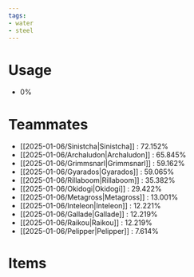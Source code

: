 ```yaml
---
tags:
- water
- steel
---
```

# Usage
- 0%
# Teammates
- [[2025-01-06/Sinistcha|Sinistcha]] : 72.152%
- [[2025-01-06/Archaludon|Archaludon]] : 65.845%
- [[2025-01-06/Grimmsnarl|Grimmsnarl]] : 59.162%
- [[2025-01-06/Gyarados|Gyarados]] : 59.065%
- [[2025-01-06/Rillaboom|Rillaboom]] : 35.382%
- [[2025-01-06/Okidogi|Okidogi]] : 29.422%
- [[2025-01-06/Metagross|Metagross]] : 13.001%
- [[2025-01-06/Inteleon|Inteleon]] : 12.221%
- [[2025-01-06/Gallade|Gallade]] : 12.219%
- [[2025-01-06/Raikou|Raikou]] : 12.219%
- [[2025-01-06/Pelipper|Pelipper]] : 7.614%
# Items